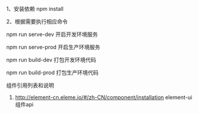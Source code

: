 
1、安装依赖   npm install

2、根据需要执行相应命令

npm run serve-dev              开启开发环境服务

npm run serve-prod             开启生产环境服务

npm run build-dev              打包开发环境代码

npm run build-prod             打包生产环境代码



组件引用列表和说明
1. http://element-cn.eleme.io/#/zh-CN/component/installation  element-ui组件api